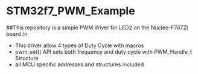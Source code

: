# STM32f7_PWM_Example

##This repository is a simple PWM driver for LED2 on the Nucleo-F767ZI board /n  
  - This driver allow 4 types of Duty Cycle with macros  
  - pwm_set() API sets both frequency and duty cycle with PWM_Handle_t Structure  
  - all MCU specific addresses and structures included  
